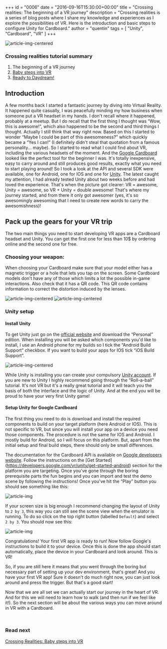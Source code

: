 +++
id = "0006"
date = "2016-09-16T15:30:00+00:00"
title = "Crossing realities: The beginning of a VR journey"
description = "Crossing realities is a series of blog posts where I share my knowledge and experiences as I explore the possibilities of VR. Here is the introduction and basic steps to configure Unity for Cardboard."
author = "quentin"
tags = [ "Unity", "Cardboard", "VR" ]
+++


![article-img-centered](/img/blog/0006/intro.jpg "Old school VR")


### Crossing realities tutorial summary
1. The beginning of a VR journey
2. [Baby steps into VR](/blog/crossing-realities-baby-steps-into-VR/)
3. [Ready to Daydream!](/blog/crossing-realities-ready-to-daydream/)


## Introduction
A few months back I started a fantastic journey by diving into Virtual Reality. It happened quite casually, I was peacefully minding my how business when someone put a VR headset in my hands. I don't recall where it happened, probably at a meetup. But I do recall that the first thing I thought was “Wow, this is awesome!”, which also happened to be the second and third things I thought. Actually I still think that way right now. Based on this I started to wonder “Maybe I could be part of this awesomeness?” which quickly became a “Yes I can!” (I definitely didn't steal that quotation from a famous personality... maybe). So I started to read what I could find about VR, including the various headsets of the moment. And the [Google Cardboard](https://vr.google.com/cardboard/ "Cardboard") looked like the perfect tool for the beginner I was. It's totally inexpensive, easy to carry around and still produces good results, exactly what you need to start playing around! So I took a look at the API and several SDK were available, one for Android, one for IOS and one for [Unity](https://unity3d.com/ "Unity"). The latest caught my attention, I had already tested Unity about two weeks before and had loved the experience. That's when the picture got clearer: VR = awesome, Unity = awesome, so VR + Unity  = double awesome! That's where my journey started, and from there it only got awesomer (yes, it's so awesomingly awesoming that I need to create new words to carry the awesomishness)!


## Pack up the gears for your VR trip
The two main things you need to start developing VR apps are a Cardboard headset and Unity. You can get the first one for less than 10$ by ordering online and the second one for free.

### Choosing your weapon:
When choosing your Cardboard make sure that your model either has a magnetic trigger or a hole that lets you tap on the screen. Some Cardboard models don't have any of those which limits a lot the possible in-game interactions. Also check that it has a QR code. This QR code contains information to correct the distortion induced by the lenses.

![article-img-centered](/img/blog/0006/cardboard_mag.jpg "Cardboard with magnetic trigger")
![article-img-centered](/img/blog/0006/cardboard_contact.jpg "Cardboard with contact trigger")


### Unity setup
#### Install Unity
To get Unity just go on the [official website](https://unity3d.com/) and download the “Personal” edition. When installing you will be asked which components you'd like to install, I use an Android phone for my builds so I tick the “Android Build Support” checkbox. If you want to build your apps for IOS tick “iOS Build Support”.

![article-img-centered](/img/blog/0006/unity_install_components_selection.jpg "Unity install")

While Unity is installing you can create your compulsory [Unity account](https://id.unity.com/account/new).
If you are new to Unity I highly recommend going through the “Roll-a-ball” tutorial. It's not VR but it's a really great tutorial and it will teach you the basis of both the interface and the logic of Unity. And at the end you will be proud to have your very first Unity game!

#### Setup Unity for Google Cardboard
The first thing you need to do is download and install the required components to build on your target platform (here Android or IOS). This is not specific to VR, but since you will install your app on a device you need those components. The procedure is not the same for IOS and Android. I mostly build for Android, so I will focus on this platform. But, apart from the initial setup and final build steps, there should only be small differences.

The documentation for the Cardboard API is available on [Google developers website](https://developers.google.com/vr/unity/). Follow the instructions on the [Get Started] (https://developers.google.com/vr/unity/get-started-android) section for the platform you are targeting. Once you've gone through the boring prerequisite parts the fun begins and you can import and test the demo scene by following the instructions! Once you've hit the “Play” button you should see something like this:

<img class="modal-image" src="/img/blog/0006/unity_GoogleVR_demoScene_layout_default.jpg" alt="article-img" title="Default layout">

If your screen size is big enough I recommend changing the layout of Unity to `2 by 3`, this way you can still see the scene view when the emulator is running. To do so click on the top right button (labelled `Default`) and select `2 by 3`. You should now see this:

<img class="modal-image" src="/img/blog/0006/unity_GoogleVR_demoScene_layout_2by3.jpg" alt="article-img" title="2 by 3 layout">

Congratulations! Your first VR app is ready to run! Now follow Google's instructions to build it to your device. Once this is done the app should start automatically, place the device in your Cardboard and look around. This is VR!

So, if you are still here it means that you went through the boring but necessary part of setting up your dev environment, that's great! And you have your first VR app! Sure it doesn't do much right now, you can just look around and press the trigger. But that's a good start!

Now that we are all set we can actually start our journey in the heart of VR. And for this we will need to learn how to walk (and then run if we feel like it!). So the next section will be about the various ways you can move around in VR with a Cardboard.

<br>

### Read next
[Crossing Realities: Baby steps into VR](/blog/crossing-realities-baby-steps-into-VR/)
